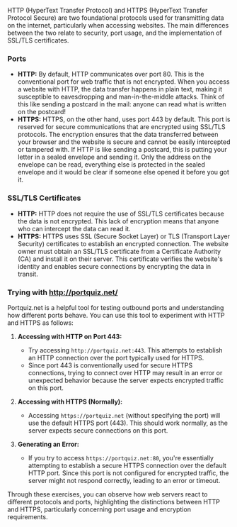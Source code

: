 HTTP (HyperText Transfer Protocol) and HTTPS (HyperText Transfer Protocol Secure) are two foundational protocols used for transmitting data on the internet, particularly when accessing websites. The main differences between the two relate to security, port usage, and the implementation of SSL/TLS certificates.

### Ports
- **HTTP:** By default, HTTP communicates over port 80. This is the conventional port for web traffic that is not encrypted. When you access a website with HTTP, the data transfer happens in plain text, making it susceptible to eavesdropping and man-in-the-middle attacks. Think of this like sending a postcard in the mail: anyone can read what is written on the postcard!
- **HTTPS:** HTTPS, on the other hand, uses port 443 by default. This port is reserved for secure communications that are encrypted using SSL/TLS protocols. The encryption ensures that the data transferred between your browser and the website is secure and cannot be easily intercepted or tampered with. If HTTP is like sending a postcard, this is putting your letter in a sealed envelope and sending it. Only the address on the envelope can be read, everything else is protected in the sealed envelope and it would be clear if someone else opened it before you got it. 

### SSL/TLS Certificates
- **HTTP:** HTTP does not require the use of SSL/TLS certificates because the data is not encrypted. This lack of encryption means that anyone who can intercept the data can read it.
- **HTTPS:** HTTPS uses SSL (Secure Socket Layer) or TLS (Transport Layer Security) certificates to establish an encrypted connection. The website owner must obtain an SSL/TLS certificate from a Certificate Authority (CA) and install it on their server. This certificate verifies the website's identity and enables secure connections by encrypting the data in transit.

### Trying with http://portquiz.net/
Portquiz.net is a helpful tool for testing outbound ports and understanding how different ports behave. You can use this tool to experiment with HTTP and HTTPS as follows:

1. **Accessing with HTTP on Port 443:**
   - Try accessing `http://portquiz.net:443`. This attempts to establish an HTTP connection over the port typically used for HTTPS.
   - Since port 443 is conventionally used for secure HTTPS connections, trying to connect over HTTP may result in an error or unexpected behavior because the server expects encrypted traffic on this port.

2. **Accessing with HTTPS (Normally):**
   - Accessing `https://portquiz.net` (without specifying the port) will use the default HTTPS port (443). This should work normally, as the server expects secure connections on this port.

3. **Generating an Error:**
   - If you try to access `https://portquiz.net:80`, you're essentially attempting to establish a secure HTTPS connection over the default HTTP port. Since this port is not configured for encrypted traffic, the server might not respond correctly, leading to an error or timeout.

Through these exercises, you can observe how web servers react to different protocols and ports, highlighting the distinctions between HTTP and HTTPS, particularly concerning port usage and encryption requirements.
